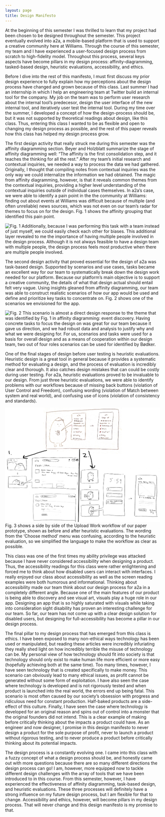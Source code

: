 ```yaml
---
layout: page
title: Design Manifesto
---
```


At the beginning of this semester I was thrilled to learn that my project had been chosen to be designed throughout the semester. This project eventually evolved into a2a, a mobile-based platform that is used to support a creative community here at Williams. Through the course of this semester, my team and I have experienced a user-focused design process from scratch to high-fidelity model. Throughout this process, several keys aspects have become pillars in my design process: affinity-diagramming, tasked-based design, heuristic evaluations, accessibility, and ethics. 

Before I dive into the rest of this manifesto, I must first discuss my prior design experience to fully explain how my perceptions about the design process have changed and grown because of this class. Last summer I had an internship in which I help an engineering team at Twitter build an internal tool for the company. My job on the team was to perform user research about the internal tool’s predecesor, design the user interface of the new internal tool, and iteratively user test the internal tool. During my time over the summer, I developed a concept of how the design-process should be, but it was not supported by theoretical readings about design, like this class. Thus, entering this class I wanted to be as flexible and open to changing my design process as possible, and the rest of this paper reveals how this class has helped my design process grow. 

The first design activity that really struck me during this semester was the affinity diagramming section. Beyer and Holzblatt summarize the stage of affinity diagramming well: “The affinity is the first consolidation step, and it teaches the thinking for all the rest.” After my team’s initial research and contextual inquiries, we needed a way to process the data we had gathered. Originally, I thought that compiling notes from contextual inquiries was the only way we could internalize the information we had obtained. The magic from affinity diagramming, however, is that it reveals common themes from the contextual inquiries, providing a higher level understanding of the contextual inquiries outside of individual cases themselves. In a2a’s case, we were able to identify a pain point in the the community at Williams: finding out about events at Williams was difficult because of multiple (and often unreliable) news sources, which was not even on our team’s radar for themes to focus on for the design. Fig. 1 shows the affinity grouping that identified this pain point. 

![Fig. 1](/img/affinity_diagram.png)
Additionally, because I was performing this task with a team instead of just myself, we could easily check each other for biases. This additional layer revealed to me the importance of having multiple people involved in the design process. Although it is not always feasible to have a design team with multiple people, the design process feels most productive when there are multiple people involved. 

The second design activity that proved essential for the design of a2a was task-based design. Supported by scenarios and use cases, tasks became an excellent way for our team to systematically break down the design work needed for our platform. Because our platform’s main objective is to support a creative community, the details of what that design actual should entail felt very vague. Using insights gleaned from affinity diagramming, our team was able to construct realistic scenarios of how our app would be used and define and prioritize key tasks to concentrate on. Fig. 2 shows one of the scenarios we envisioned for the app. 

![Fig. 2](/img/combined.png)
This scenario is almost a direct design response to the theme that was identified by Fig. 1 in affinity diagramming: event discovery. Having concrete tasks to focus the design on was great for our team because it gave us direction, and we had robust data and analysis to justify why and what we were designing for. For us, scenarios and tasks were used for a basis for overall design and as a means of cooperation within our design team, two out of four roles scenarios can be used for identified by Bødker. 

One of the final stages of design before user testing is heuristic evaluations. Heuristic design is a great tool in general because it provides a systematic method for evaluating a design, and the process of evaluation is incredibly clear and thorough. It also catches design mistakes that can could be costly during user testing. For a2a, heuristic evaluations proved to be invaluable to our design. From just three heuristic evaluations, we were able to identify problems with our workflows because of missing back buttons (violation of User Control and Freedom), confusing wording (violation of Match between system and real world), and confusing use of icons (violation of consistency and standards). 

![Fig. 3](/img/scenario.png)
Fig. 3 shows a side by side of the Upload Work workflow of our paper prototype, shown as before and after heuristic evaluations. The wording from the ‘Choose method’ menu was confusing, according to the heuristic evaluation, so we simplified the language to make the workflow as clear as possible. 

This class was one of the first times my ability privilege was attacked because I have never considered accessibility when designing a product. Thus, the accessibility readings for this class were rather enlightening and forced me to think about how disabled users can interact with interfaces. I really enjoyed our class about accessibility as well as the screen reading examples were both humorous and informational. Thinking about accessibility made our team think about our design process for a2a in a completely different angle. Because one of the main features of our product is being able to discovery and see visual art, visuals play a huge role in our app. Designing an app that is so highly saturated with visuals while taking into consideration sight disability has proven an interesting challenge for our team. So far, our team has not come up with a clear design solution for disabled users, but designing for full-accessibility has become a pillar in our design process. 

The final pillar to my design process that has emerged from this class is ethics. I have been exposed to many non-ethical ways technology has been used or manipulated, but reading these articles were incredibly infuriating they really shed light on how incredibly terrible the misuse of technology can be. My personal view of how technology should fit into society is that technology should only exist to make human life more efficient or more easy (hopefully achieving both at the same time). Too many times, however, I have seen technology that is created specifically to make money. This scenario can obviously lead to many ethical issues, as profit cannot be generated without some form of exploitation. I have also seen the case where technology is developed and is not rigorously tested and when product is launched into the real world, the errors end up being fatal. This scenario is most often caused by our society’s obsession with progress and ridiculous need for constant production. Half-baked products are a side-effect of this culture. Finally, I have seen the case where technology is developed for an original reason and spins out of control into a monster that the original founders did not intend. This is a clear example of making before critically thinking about the impacts a product could have. As an engineer and now designer, I promise in this design manifesto to never design a product for the sole purpose of profit, never to launch a product without rigorous testing, and to never produce a product before critically thinking about its potential impacts. 

The design process is a constantly evolving one. I came into this class with a fuzzy concept of what a design process should be, and honestly came out with more questions because there are so many different directions the design process can go! I am, however, more equipped now to tackle different design challenges with the array of tools that we have been introduced to in this course. From this semester, however, I have experienced the effectiveness of affinity diagramming, task-based design, and heuristic evaluations. These three processes will definitely have a strong influence on my future design process, but I am flexible for that to change. Accessibility and ethics, however, will become pillars in my design process. That will never change and this design manifesto is my promise to that. 
